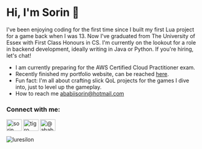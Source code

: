 <h1>Hi, I'm Sorin 👋</h1>
<p>I've been enjoying coding for the first time since I built my first Lua project for a game back when I was 13. Now I've graduated from The University of Essex with First Class Honours in CS. I'm currently on the lookout for a role in backend development, ideally writing in Java or Python. If you're hiring, let's chat!</p>

<ul>
  <li>I am currently preparing for the AWS Certified Cloud Practitioner exam.</li>
  <li>Recently finished my portfolio website, can be reached <a href="https://www.sorinababii.com/">here</a>.</li>
  <li>Fun fact: I'm all about crafting slick QoL projects for the games I dive into, just to level up the gameplay.</li>
  <li>How to reach me <a href="mailto:ababiisorin@hotmail.com">ababiisorin@hotmail.com</a></li>
</ul>
<h3 align="left">Connect with me:</h3>
<p align="left">
<a href="https://linkedin.com/in/sorin ababii" target="blank"><img align="center" src="https://raw.githubusercontent.com/rahuldkjain/github-profile-readme-generator/master/src/images/icons/Social/linked-in-alt.svg" alt="sorin ababii" height="30" width="40" /></a>
<a href="https://www.leetcode.com/Luresilon" target="blank"><img align="center" src="https://raw.githubusercontent.com/rahuldkjain/github-profile-readme-generator/master/src/images/icons/Social/leet-code.svg" alt="tigro" height="30" width="40" /></a>
<a href="https://www.hackerearth.com/@ababiisorin" target="blank"><img align="center" src="https://raw.githubusercontent.com/rahuldkjain/github-profile-readme-generator/master/src/images/icons/Social/hackerearth.svg" alt="@ababiisorin" height="30" width="40" /></a>
</p>

<p align="left"> <img src="https://komarev.com/ghpvc/?username=luresilon&label=Profile%20views&color=0e75b6&style=flat" alt="luresilon" /> </p>

<p align="left"> <a href="https://twitter.com/" target="blank"><img src="https://img.shields.io/twitter/follow/?logo=twitter&style=for-the-badge" alt="" /></a> </p>
